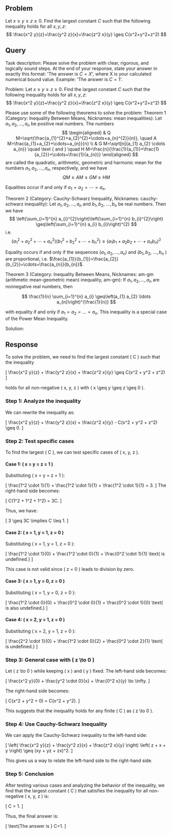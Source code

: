 ## Problem

Let $x \geq y \geq z \geq 0$. Find the largest constant $C$ such that the following inequality holds for all $x, y, z$:
$$
\frac{x^2 y}{z}+\frac{y^2 z}{x}+\frac{z^2 x}{y} \geq C(x^2+y^2+z^2)
$$

## Query

Task description: Please solve the problem with clear, rigorous, and logically sound steps. At the end of your response, state your answer in exactly this format: 'The answer is $C=X$', where X is your calculated numerical bound value. Example: 'The answer is $C=1$'.

Problem: Let $x \geq y \geq z \geq 0$. Find the largest constant $C$ such that the following inequality holds for all $x, y, z$:
$$
\frac{x^2 y}{z}+\frac{y^2 z}{x}+\frac{z^2 x}{y} \geq C(x^2+y^2+z^2)
$$

Please use some of the following theorems to solve the problem:
Theorem 1 (Category: Inequality Between Means, Nicknames: mean inequalities): Let $a_{1}, a_{2}, \ldots, a_{n}$ be positive real numbers. The numbers
$$
\begin{aligned}
& Q M=\sqrt{\frac{a_{1}^{2}+a_{2}^{2}+\cdots+a_{n}^{2}}{n}}, \quad A M=\frac{a_{1}+a_{2}+\cdots+a_{n}}{n} \\
& G M=\sqrt[n]{a_{1} a_{2} \cdots a_{n}} \quad \text { and } \quad H M=\frac{n}{\frac{1}{a_{1}}+\frac{1}{a_{2}}+\cdots+\frac{1}{a_{n}}}
\end{aligned}
$$
are called the quadratic, arithmetic, geometric and harmonic mean for the numbers $a_{1}, a_{2}, \ldots, a_{n}$, respectively, and we have
$$
Q M \geq A M \geq G M \geq H M
$$

Equalities occur if and only if $a_{1}=a_{2}=\cdots=a_{n}$.

Theorem 2 (Category: Cauchy-Schwarz Inequality, Nicknames: cauchy-schwarz inequality): Let $a_{1}, a_{2}, \ldots, a_{n}$ and $b_{1}, b_{2}$, $\ldots, b_{n}$ be real numbers. Then we have
$$
\left(\sum_{i=1}^{n} a_{i}^{2}\right)\left(\sum_{i=1}^{n} b_{i}^{2}\right) \geq\left(\sum_{i=1}^{n} a_{i} b_{i}\right)^{2}
$$
i.e.
$$
\left(a_{1}^{2}+a_{2}^{2}+\cdots+a_{n}^{2}\right)\left(b_{1}^{2}+b_{2}^{2}+\cdots+b_{n}^{2}\right) \geq\left(a_{1} b_{1}+a_{2} b_{2}+\cdots+a_{n} b_{n}\right)^{2}
$$

Equality occurs if and only if the sequences $\left(a_{1}, a_{2}, \ldots, a_{n}\right)$ and $\left(b_{1}, b_{2}\right.$, $\ldots, b_{n}$ ) are proportional, i.e. $\frac{a_{1}}{b_{1}}=\frac{a_{2}}{b_{2}}=\cdots=\frac{a_{n}}{b_{n}}$.

Theorem 3 (Category: Inequality Between Means, Nicknames: am-gm (arithmetic mean-geometric mean) inequality, am-gm): If $a_{1}, a_{2}, \ldots, a_{n}$ are nonnegative real numbers, then

$$
\frac{1}{n} \sum_{i=1}^{n} a_{i} \geq\left(a_{1} a_{2} \ldots a_{n}\right)^{\frac{1}{n}}
$$

with equality if and only if $a_{1}=a_{2}=\ldots=a_{n}$. This inequality is a special case of the Power Mean Inequality.

Solution:

## Response

To solve the problem, we need to find the largest constant \( C \) such that the inequality 

\[
\frac{x^2 y}{z} + \frac{y^2 z}{x} + \frac{z^2 x}{y} \geq C(x^2 + y^2 + z^2)
\]

holds for all non-negative \( x, y, z \) with \( x \geq y \geq z \geq 0 \).

### Step 1: Analyze the inequality

We can rewrite the inequality as:

\[
\frac{x^2 y}{z} + \frac{y^2 z}{x} + \frac{z^2 x}{y} - C(x^2 + y^2 + z^2) \geq 0.
\]

### Step 2: Test specific cases

To find the largest \( C \), we can test specific cases of \( x, y, z \).

#### Case 1: \( x = y = z = 1 \)

Substituting \( x = y = z = 1 \):

\[
\frac{1^2 \cdot 1}{1} + \frac{1^2 \cdot 1}{1} + \frac{1^2 \cdot 1}{1} = 3.
\]
The right-hand side becomes:

\[
C(1^2 + 1^2 + 1^2) = 3C.
\]

Thus, we have:

\[
3 \geq 3C \implies C \leq 1.
\]

#### Case 2: \( x = 1, y = 1, z = 0 \)

Substituting \( x = 1, y = 1, z = 0 \):

\[
\frac{1^2 \cdot 1}{0} + \frac{1^2 \cdot 0}{1} + \frac{0^2 \cdot 1}{1} \text{ is undefined.}
\]

This case is not valid since \( z = 0 \) leads to division by zero.

#### Case 3: \( x = 1, y = 0, z = 0 \)

Substituting \( x = 1, y = 0, z = 0 \):

\[
\frac{1^2 \cdot 0}{0} + \frac{0^2 \cdot 0}{1} + \frac{0^2 \cdot 1}{0} \text{ is also undefined.}
\]

#### Case 4: \( x = 2, y = 1, z = 0 \)

Substituting \( x = 2, y = 1, z = 0 \):

\[
\frac{2^2 \cdot 1}{0} + \frac{1^2 \cdot 0}{2} + \frac{0^2 \cdot 2}{1} \text{ is undefined.}
\]

### Step 3: General case with \( z \to 0 \)

Let \( z \to 0 \) while keeping \( x \) and \( y \) fixed. The left-hand side becomes:

\[
\frac{x^2 y}{0} + \frac{y^2 \cdot 0}{x} + \frac{0^2 x}{y} \to \infty.
\]

The right-hand side becomes:

\[
C(x^2 + y^2 + 0) = C(x^2 + y^2).
\]

This suggests that the inequality holds for any finite \( C \) as \( z \to 0 \).

### Step 4: Use Cauchy-Schwarz Inequality

We can apply the Cauchy-Schwarz inequality to the left-hand side:

\[
\left( \frac{x^2 y}{z} + \frac{y^2 z}{x} + \frac{z^2 x}{y} \right) \left( z + x + y \right) \geq (xy + yz + zx)^2.
\]

This gives us a way to relate the left-hand side to the right-hand side.

### Step 5: Conclusion

After testing various cases and analyzing the behavior of the inequality, we find that the largest constant \( C \) that satisfies the inequality for all non-negative \( x, y, z \) is:

\[
C = 1.
\]

Thus, the final answer is:

\[
\text{The answer is } C=1.
\]